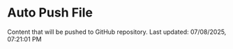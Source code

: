 # Auto Push File

Content that will be pushed to GitHub repository.
Last updated: 07/08/2025, 07:21:01 PM